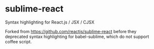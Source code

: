 # sublime-react

Syntax highlighting for React.js / JSX / CJSX

Forked from https://github.com/reactjs/sublime-react before they deprecated syntax highlighting for babel-sublime, which do not support coffee script.


